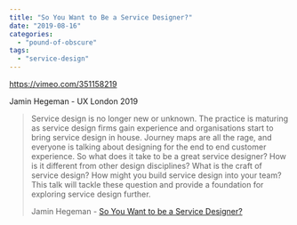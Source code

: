 ```yaml
---
title: "So You Want to Be a Service Designer?"
date: "2019-08-16"
categories: 
  - "pound-of-obscure"
tags: 
  - "service-design"
---
```


https://vimeo.com/351158219

Jamin Hegeman - UX London 2019

> Service design is no longer new or unknown. The practice is maturing as service design firms gain experience and organisations start to bring service design in house. Journey maps are all the rage, and everyone is talking about designing for the end to end customer experience. So what does it take to be a great service designer? How is it different from other design disciplines? What is the craft of service design? How might you build service design into your team? This talk will tackle these question and provide a foundation for exploring service design further.
> 
> Jamin Hegeman - [So You Want to be a Service Designer?](https://vimeo.com/351158219)
